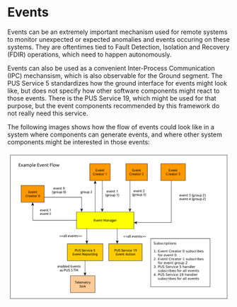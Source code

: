 # Events

Events can be an extremely important mechanism used for remote systems to monitor unexpected
or expected anomalies and events occuring on these systems. They are oftentimes tied to
Fault Detection, Isolation and Recovery (FDIR) operations, which need to happen autonomously.

Events can also be used as a convenient Inter-Process Communication (IPC) mechansism, which is
also observable for the Ground segment. The PUS Service 5 standardizes how the ground interface
for events might look like, but does not specify how other software components might react
to those events. There is the PUS Service 19, which might be used for that purpose, but the
event components recommended by this framework do not really need this service.

The following images shows how the flow of events could look like in a system where components
can generate events, and where other system components might be interested in those events:

![Event flow](images/event_man_arch.png)
